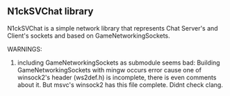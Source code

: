 ## N1ckSVChat library ##

N1ckSVChat is a simple network library that represents Chat Server's and Client's sockets and based on GameNetworkingSockets.

WARNINGS:
1) including GameNetworkingSockets as submodule seems bad:
   Building GameNetworkingSockets with mingw occurs error cause one of winsock2's header (ws2def.h)
   is incomplete, there is even comments about it. But msvc's winsock2 has this file complete. Didnt check clang.